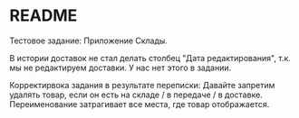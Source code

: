 # README
Тестовое задание: Приложение Склады.

В истории доставок не стал делать столбец "Дата редактирования", т.к. мы не редактируем доставки.
У нас нет этого в задании.

Корректирвока задания в результате переписки: Давайте запретим удалять товар, если он есть на складе / в передаче / в доставке. Переименование затрагивает все места, где товар отображается.
